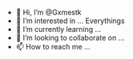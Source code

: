- 👋 Hi, I’m @Gxmestk
- 👀 I’m interested in ... Everythings
- 🌱 I’m currently learning ... 
- 💞️ I’m looking to collaborate on ...
- 📫 How to reach me ...

<!---
Gxmestk/Gxmestk is a ✨ special ✨ repository because its `README.md` (this file) appears on your GitHub profile.
You can click the Preview link to take a look at your changes.
--->
